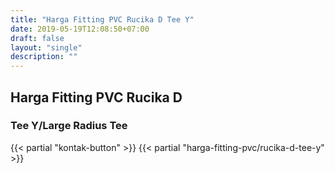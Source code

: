 ```yaml
---
title: "Harga Fitting PVC Rucika D Tee Y"
date: 2019-05-19T12:08:50+07:00
draft: false
layout: "single"
description: ""
---
```


## Harga Fitting PVC Rucika D
### Tee Y/Large Radius Tee
{{< partial "kontak-button" >}}
{{< partial "harga-fitting-pvc/rucika-d-tee-y" >}}
